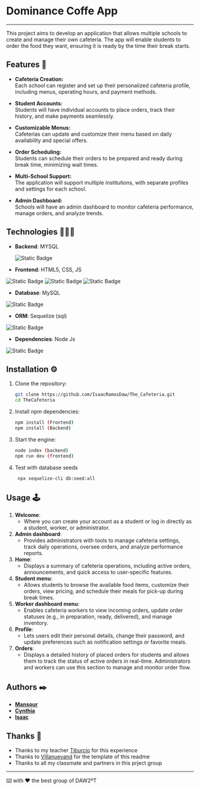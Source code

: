 # Dominance Coffe App
---
This project aims to develop an application that allows multiple schools to create and manage their own cafeteria. The app will enable students to order the food they want, ensuring it is ready by the time their break starts.

## Features 💫
- **Cafeteria Creation:**  
    Each school can register and set up their personalized cafeteria profile, including menus, operating hours, and payment methods.

- **Student Accounts:**  
    Students will have individual accounts to place orders, track their history, and make payments seamlessly.

- **Customizable Menus:**  
    Cafeterias can update and customize their menu based on daily availability and special offers.

- **Order Scheduling:**  
    Students can schedule their orders to be prepared and ready during break time, minimizing wait times.

- **Multi-School Support:**  
    The application will support multiple institutions, with separate profiles and settings for each school.

- **Admin Dashboard:**  
    Schools will have an admin dashboard to monitor cafeteria performance, manage orders, and analyze trends.

## Technologies 👨🏾‍💻

- **Backend**: MYSQL 

  ![Static Badge](https://img.shields.io/badge/MYSQL-C7A20F?style=for-the-badge&logo=mysql&logoColor=yellow&labelColor=black)
  
- **Frontend**: HTML5, CSS, JS

 ![Static Badge](https://img.shields.io/badge/HTML5-F80?style=for-the-badge&logo=html5&logoColor=F80&labelColor=black)
 ![Static Badge](https://img.shields.io/badge/CSS-0000FF?style=for-the-badge&logo=css3&logoColor=blue&labelColor=black)
 ![Static Badge](https://img.shields.io/badge/javascript-f7df1e?style=for-the-badge&logo=javascript&logoColor=dark&labelColor=black)

- **Database**: MySQL

![Static Badge](https://img.shields.io/badge/Express-D2D2D2?style=for-the-badge&logo=express&logoColor=white&labelColor=black)

- **ORM**: Sequelize (sql)

![Static Badge](https://img.shields.io/badge/Sequelize-0000FF?style=for-the-badge&logo=sequelize&logoColor=blue&labelColor=black)

- **Dependencies**: Node Js

![Static Badge](https://img.shields.io/badge/NODE_JS-5fa04e?style=for-the-badge&logo=node.js&logoColor=5fa04e&labelColor=black&color=5fa04e)


## Installation ⚙️

1. Clone the repository:
    ```bash
    git clone https://github.com/IsaacRamosDaw/The_Cafeteria.git
    cd TheCafeteria
    ```

2. Install npm dependencies:
    ```bash
    npm install (Frontend)
    npm install (Backend)
    ```

3. Start the engine:
    ```bash
    node index (backend)
    npm run dev (frontend)
    ```
4. Test with database seeds
   ```bash
    npx sequelize-cli db:seed:all 
   ```

## Usage 🕹️

1. **Welcome**:
   - Where you can create your account as a student or log in directly as a student, worker, or administrator.
2. **Admin dashboard**:
   - Provides administrators with tools to manage cafeteria settings, track daily operations, oversee orders, and analyze performance reports.
3. **Home**:
   - Displays a summary of cafeteria operations, including active orders, announcements, and quick access to user-specific features.
4. **Student menu**:
   - Allows students to browse the available food items, customize their orders, view pricing, and schedule their meals for pick-up during break times.
5. **Worker dashboard menu**:
   - Enables cafeteria workers to view incoming orders, update order statuses (e.g., in preparation, ready, delivered), and manage inventory.
6. **Profile**:
   - Lets users edit their personal details, change their password, and update preferences such as notification settings or favorite meals.
7. **Orders**:
   - Displays a detailed history of placed orders for students and allows them to track the status of active orders in real-time. Administrators and workers can use this section to manage and monitor order flow.

## Authors ✒️

- [**Mansour**](https://github.com/mansulol)
- [**Cynthia**](https://github.com/Cynthia300)
- [**Isaac**](https://github.com/IsaacRamosDaw)

## Thanks 🎁
- Thanks to my teacher [Tiburcio](https://github.com/tcrurav) for this experience
- Thanks to [Villanuevand](https://github.com/Villanuevand) for the template of this readme
- Thanks to all my classmate and partners in this prject group

---
⌨️ with ❤️ the best group of DAW2ºT
